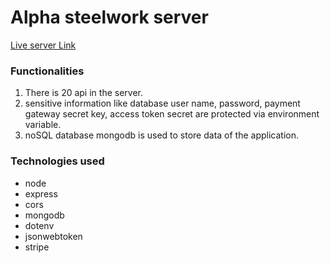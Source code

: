 # Alpha steelwork server

[Live server Link](https://infinite-basin-98544.herokuapp.com/)

### Functionalities

1. There is 20 api in the server.
2. sensitive information like database user name, password, payment gateway secret key, access token secret are protected via environment variable.
3. noSQL database mongodb is used to store data of the application.

### Technologies used

- node
- express
- cors
- mongodb
- dotenv
- jsonwebtoken
- stripe
